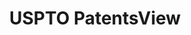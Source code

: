 ---
layout: default
bigquery: https://console.cloud.google.com/bigquery?p=patents-public-data&d=patentsview&page=dataset
citation: Attribution should be given to PatentsView for use, distribution, or derivative
  works.
code: https://github.com/CSSIP-AIR/PatentsView-Code-Snippets/
contributors: USPTO
cost: None
description: 'PatentsView includes US patent data including raw data (summaries, applications,
  pregrant applications), disambugations of inventors and assignees, and inventor
  gender estimates.  Also foreign priority data, # of figures and sheets, and government
  interest statements.'
documentation: https://patentsview.org/query/builder-faqs
last_edit: 04/05/2022, 18:55:39
location: https://patentsview.org/
maintained_by: USPTO
record_creation_timestamp: 12/2/2020 17:20:46
schema_fields:
- length
- contract_award_number
- male
- subclass
- disamb_inventor_id_20180528
- relkind
- fname
- field_title
- reldocno
- disamb_assignee_id_20181127
- term_disclaimer
- doctype
- kind
- classification_value
- applicant_type
- classification_data_source
- disamb_assignee_id_20200331
- action_date
- disamb_assignee_id_20191008
- inventor_id
- category_id
- organization
- city
- level_one
- latlong
- number
- lapse_of_patent
- symbol_position
- disamb_assignee_id_20200630
- rawassignee_id
- application_id
- _371_date
- num_figures
- classification_level
- state_fips
- name_first
- dependent
- country_transformed
- publication_number
- subcategory_id
- citation_id
- disamb_inventor_id_20170808
- rawinventor_id
- term_grant
- lname
- patent_id
- organization_id
- doc_type
- disamb_inventor_id_20191231
- ipc_class
- county_fips
- abstract
- country
- subclass_id
- latin_name
- subgroup_id
- filename
- _102_date
- disclaimer_date
- category
- rule_47
- num_claims
- disamb_inventor_id_20170307
- location_id
- disamb_inventor_id_20200630
- withdrawn
- uuid
- date
- disamb_inventor_id_20190312
- disamb_assignee_id_20190820
- male_flag
- lawyer_id
- num
- disamb_inventor_id_20190820
- designation
- term_extension
- state
- name
- subgroup
- disamb_inventor_id_20201229
- role
- rel_id
- disamb_inventor_id_20200331
- sector_title
- disamb_assignee_id_20191231
- name_last
- num_sheets
- main_group
- disamb_assignee_id_20200929
- disamb_inventor_id_20171226
- attribution_status
- section_id
- rawlocation_id
- disamb_inventor_id_20181127
- latitude
- type
- gi_statement
- disamb_inventor_id_20191008
- group
- disamb_inventor_id_20171003
- deceased
- variety
- level_two
- section
- level_three
- disamb_inventor_id_20200929
- title
- classification_status
- mainclass_id
- longitude
- field_id
- group_id
- exemplary
- series_code
- f102_date
- county
- assignee_id
- sequence
- subsection_id
- status
- text
- ipc_version_indicator
- id
- f371_date
- disamb_assignee_id_20190312
shortname: patentsview
tags:
- disambiguation
- United States
- gender
terms_of_use: Creative Commons Attribution 4.0 International License.
timeframe: 1963-1999
title: USPTO PatentsView
uuid: cf1780b1-e265-4e49-8d1d-83b9cfe0fd9a
---